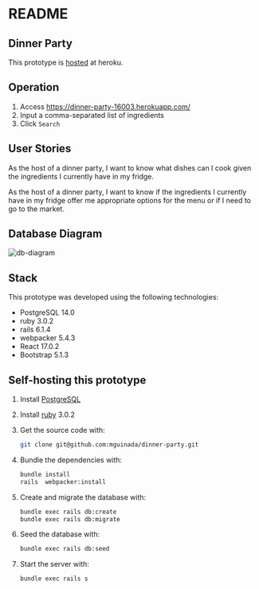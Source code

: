 # README



## Dinner Party

This prototype is [hosted](https://dinner-party-16003.herokuapp.com/) at heroku.



## Operation

1. Access https://dinner-party-16003.herokuapp.com/
2. Input a comma-separated list of ingredients
3. Click `Search`



## User Stories



As the host of a dinner party, I want to know what dishes can I cook given the ingredients I currently have in my fridge.



As the host of a dinner party, I want to know if the ingredients I currently have in my fridge offer me appropriate options for the menu or if I need to go to the market.


## Database Diagram

![db-diagram](https://user-images.githubusercontent.com/605980/137990767-c1822c0a-fb55-46c8-95bf-4b6370a6547a.png)


## Stack

This prototype was developed using the following technologies:

- PostgreSQL 14.0
- ruby 3.0.2
- rails 6.1.4
- webpacker 5.4.3
- React 17.0.2
- Bootstrap 5.1.3



## Self-hosting this prototype

1. Install [PostgreSQL](https://www.postgresql.org/docs/release/)

2. Install [ruby](https://www.ruby-lang.org/en/downloads/releases/) 3.0.2

3. Get the source code with:

   ```bash
   git clone git@github.com:mguinada/dinner-party.git
   ```

4. Bundle the dependencies with:

   ```bash
   bundle install
   rails  webpacker:install
   ```

5. Create and migrate the database with:

   ```bash
   bundle exec rails db:create
   bundle exec rails db:migrate
   ```

6. Seed the database with:

   ```bash
   bundle exec rails db:seed
   ```

7. Start the server with:

   ```bash
   bundle exec rails s
   ```

